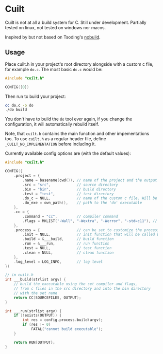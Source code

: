 # Cuilt

Cuilt is not at all a build system for C. Still under development. Partially tested on linux, not tested on windows nor macos.

Inspired by but not based on Tsoding's [nobuild](https://github.com/tsoding/nobuild).

## Usage

Place cuilt.h in your project's root directory alongside with a custom c file, for example `do.c`.
The most basic `do.c` would be:

```c
#include "cuilt.h"

CONFIG({0})
```

Then run to build your project:
```sh
cc do.c -o do
./do build
```

You don't have to build the `do` tool ever again, if you change the configuration, it will automatically rebuild itself.

Note, that `cuilt.h` contains the main function and other impementations too. To use `cuilt.h` as a regular
header file, define `_CUILT_NO_IMPLEMENTATION` before including it.

Currently available config options are (with the default values):

```c
#include "cuilt.h"

CONFIG({
    .project = {
        .name = basename(cwd()), // name of the project and the output executable
        .src = "src",            // source directory
        .bin = "bin",            // build directory
        .test = "test",          // test directory
        .do_c = NULL,            // name of the custom c file. Will be set by the CONFIG macro
        .do_exe = own_path(),    // path to the 'do' executable
    },
    .cc = {
        .command = "cc",         // compiler command
        .flags = MKLIST("-Wall", "-Wextra", "-Werror", "-std=c11"), // compiler flags
    },
    .process = {                 // can be set to customize the processes
        .init = NULL,            // init function that will be called before any command
        .build = &___build,      // build function
        .run = &___run,          // run function
        .test = NULL,            // test function
        .clean = NULL,           // clean function
    },
    .log_level = LOG_INFO,       // log level
})

// in cuilt.h
int ___build(strlist argv) {
    // build the executable using the set compiler and flags, 
    // from c files in the src directory and into the bin directory
    // with the set name
    return CC(SOURCEFILES, OUTPUT);
}

int ___run(strlist argv) {
    if (!exists(OUTPUT)) {
        int res = config.process.build(argv);
        if (res != 0)
            FATAL("cannot build executable");
    }

    return RUN(OUTPUT);
}
```
